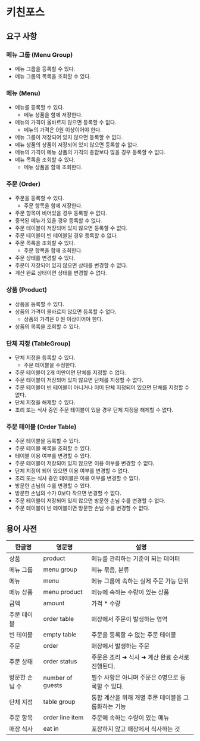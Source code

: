 # 키친포스

## 요구 사항
### 메뉴 그룹 (Menu Group)

- 메뉴 그룹을 등록할 수 있다.
- 메뉴 그룹의 목록을 조회할 수 있다.

### 메뉴 (Menu)

- 메뉴를 등록할 수 있다.
    - 메뉴 상품을 함께 저장한다.
- 메뉴의 가격이 올바르지 않으면 등록할 수 없다.
    - 메뉴의 가격은 0원 이상이어야 한다.
- 메뉴 그룹이 저장되어 있지 않으면 등록할 수 없다.
- 메뉴 상품의 상품이 저장되어 있지 않으면 등록할 수 없다.
- 메뉴의 가격이 메뉴 상품의 가격의 총합보다 많을 경우 등록할 수 없다.
- 메뉴 목록을 조회할 수 있다.
    - 메뉴 상품을 함께 조회한다.

### 주문 (Order)

- 주문을 등록할 수 있다.
    - 주문 항목을 함께 저장한다.
- 주문 항목이 비어있을 경우 등록할 수 없다.
- 중복된 메뉴가 있을 경우 등록할 수 없다.
- 주문 테이블이 저장되어 있지 않으면 등록할 수 없다.
- 주문 테이블이 빈 테이블일 경우 등록할 수 없다.
- 주문 목록을 조회할 수 있다.
    - 주문 항목을 함께 조회한다.
- 주문 상태를 변경할 수 있다.
- 주문이 저장되어 있지 않으면 상태를 변경할 수 없다.
- 계산 완료 상태이면 상태를 변경할 수 없다.

### 상품 (Product)

- 상품을 등록할 수 있다.
- 상품의 가격이 올바르지 않으면 등록할 수 없다.
    - 상품의 가격은 0 원 이상이어야 한다.
- 상품의 목록을 조회할 수 있다.

### 단체 지정 (TableGroup)

- 단체 지정을 등록할 수 있다.
    - 주문 테이블을 수정한다.
- 주문 테이블이 2개 미만이면 단체를 지정할 수 없다.
- 주문 테이블이 저장되어 있지 않으면 단체를 지정할 수 없다.
- 주문 테이블이 빈 테이블이 아니거나 이미 단체 지정되어 있으면 단체를 지정할 수 없다.
- 단체 지정을 해제할 수 있다.
- 조리 또는 식사 중인 주문 테이블이 있을 경우 단체 지정을 해제할 수 없다.

### 주문 테이블 (Order Table)

- 주문 테이블을 등록할 수 있다.
- 주문 테이블 목록을 조회할 수 있다.
- 테이블 이용 여부를 변경할 수 있다.
- 주문 테이블이 저장되어 있지 않으면 이용 여부를 변경할 수 없다.
- 단체 지정이 되어 있으면 이용 여부를 변경할 수 없다.
- 조리 또는 식사 중인 테이블은 이용 여부를 변경할 수 없다.
- 방문한 손님의 수를 변경할 수 있다.
- 방문한 손님의 수가 0보다 작으면 변경할 수 없다.
- 주문 테이블이 저장되어 있지 않으면 방문한 손님 수를 변경할 수 없다.
- 주문 테이블이 빈 테이블이면 방문한 손님 수를 변경할 수 없다.
## 용어 사전

| 한글명 | 영문명 | 설명 |
| --- | --- | --- |
| 상품 | product | 메뉴를 관리하는 기준이 되는 데이터 |
| 메뉴 그룹 | menu group | 메뉴 묶음, 분류 |
| 메뉴 | menu | 메뉴 그룹에 속하는 실제 주문 가능 단위 |
| 메뉴 상품 | menu product | 메뉴에 속하는 수량이 있는 상품 |
| 금액 | amount | 가격 * 수량 |
| 주문 테이블 | order table | 매장에서 주문이 발생하는 영역 |
| 빈 테이블 | empty table | 주문을 등록할 수 없는 주문 테이블 |
| 주문 | order | 매장에서 발생하는 주문 |
| 주문 상태 | order status | 주문은 조리 ➜ 식사 ➜ 계산 완료 순서로 진행된다. |
| 방문한 손님 수 | number of guests | 필수 사항은 아니며 주문은 0명으로 등록할 수 있다. |
| 단체 지정 | table group | 통합 계산을 위해 개별 주문 테이블을 그룹화하는 기능 |
| 주문 항목 | order line item | 주문에 속하는 수량이 있는 메뉴 |
| 매장 식사 | eat in | 포장하지 않고 매장에서 식사하는 것 |

